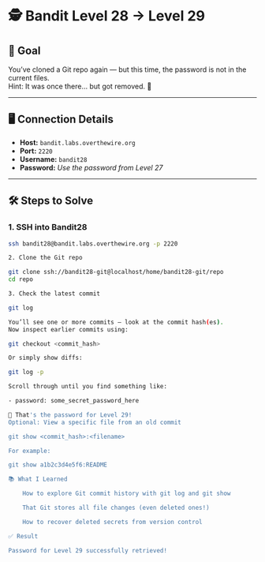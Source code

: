 # 🕵️ Bandit Level 28 → Level 29

## 🎯 Goal

You’ve cloned a Git repo again — but this time, the password is not in the current files.  
Hint: It was once there… but got removed. 🧹

---

## 🖥️ Connection Details

- **Host:** `bandit.labs.overthewire.org`
- **Port:** `2220`
- **Username:** `bandit28`
- **Password:** _Use the password from Level 27_

---

## 🛠️ Steps to Solve

### 1. SSH into Bandit28

```bash
ssh bandit28@bandit.labs.overthewire.org -p 2220

2. Clone the Git repo

git clone ssh://bandit28-git@localhost/home/bandit28-git/repo
cd repo

3. Check the latest commit

git log

You’ll see one or more commits — look at the commit hash(es).
Now inspect earlier commits using:

git checkout <commit_hash>

Or simply show diffs:

git log -p

Scroll through until you find something like:

- password: some_secret_password_here

🎉 That's the password for Level 29!
Optional: View a specific file from an old commit

git show <commit_hash>:<filename>

For example:

git show a1b2c3d4e5f6:README

📚 What I Learned

    How to explore Git commit history with git log and git show

    That Git stores all file changes (even deleted ones!)

    How to recover deleted secrets from version control

✅ Result

Password for Level 29 successfully retrieved!

